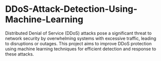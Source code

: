 # DDoS-Attack-Detection-Using-Machine-Learning
Distributed Denial of Service (DDoS) attacks pose a significant threat to network security by overwhelming systems with excessive traffic, leading to disruptions or outages. This project aims to improve DDoS protection using machine learning techniques for efficient detection and response to these attacks.
